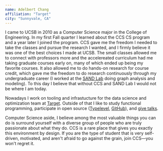 ```yaml
---
name: Adelbert Chang
affiliation: "Target"
city: "Sunnyvale, CA"
---
```


I came to UCSB in 2010 as a Computer Science major in the College of Engineering. In my first
Fall quarter I learned about the CCS CS program and a year later I joined the program. CCS
gave me the freedom I needed to take the classes and pursue the research I wanted, and I firmly
believe it was one of the best choices I made at UCSB. The small classes allowed me to connect
with professors more and the accelereated curriculum had me taking graduate courses early on,
many of which ended up being my favorite courses. It also allowed me to do hands-on research
for course credit, which gave me the freedom to do research continuously through my undergraduate
career (I worked at the [SAND Lab][sandlab] doing graph analysis and modeling). To this
day I believe that without CCS and SAND Lab I would not be where I am today.

Nowadays I work on tooling and infrastucture for the data science and optimization team at
[Target][target]. Outside of that I like to study functional programming, participate in
open source ([Typelevel][typelevel], [GitHub][github]), and [give talks][speakerdeck].

Computer Science aside, I believe among the most valuable things you can do is surround yourself
with a diverse group of people who are truly passionate about what they do. CCS is a rare place
that gives you exactly this environment by design. If you are the type of student that is very
self-driven, motivated, and aren't afraid to go against the grain, join CCS&mdash;you won't regret it.

[github]: https://github.com/adelbertc
[sandlab]: http://sandlab.cs.ucsb.edu/
[speakerdeck]: https://speakerdeck.com/adelbertc
[target]: https://corporate.target.com/article/2016/11/meet-target-sunnyvale
[typelevel]: http://typelevel.org/
